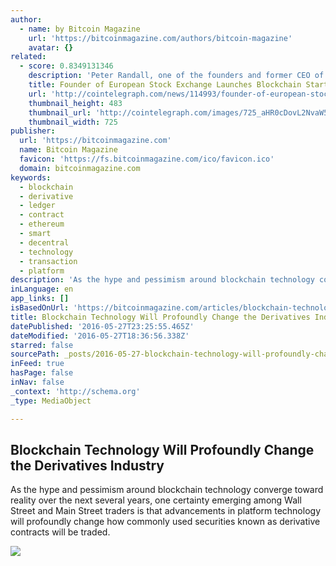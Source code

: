 ```yaml
---
author:
  - name: by Bitcoin Magazine
    url: 'https://bitcoinmagazine.com/authors/bitcoin-magazine'
    avatar: {}
related:
  - score: 0.8349131346
    description: 'Peter Randall, one of the founders and former CEO of the alternative European stock exchange Chi-X, and Anthony Culligan, founder of peer-to-peer bitcoin trading venue Roolo, have announced to launch blockchain startup SETL. SETL will introduce a permissioned blockchain that is set to run on enterprise level servers and is said to be able to handle 100,000 transactions per second.'
    title: Founder of European Stock Exchange Launches Blockchain Startup
    url: 'http://cointelegraph.com/news/114993/founder-of-european-stock-exchange-launches-blockchain-startup'
    thumbnail_height: 483
    thumbnail_url: 'http://cointelegraph.com/images/725_aHR0cDovL2NvaW50ZWxlZ3JhcGguY29tL3N0b3JhZ2UvdXBsb2Fkcy92aWV3L2EzYmRkM2NlY2VhYTQ0MjM4YzgxZmIxNWVmNDZmZTY5LnBuZw==.jpg'
    thumbnail_width: 725
publisher:
  url: 'https://bitcoinmagazine.com'
  name: Bitcoin Magazine
  favicon: 'https://fs.bitcoinmagazine.com/ico/favicon.ico'
  domain: bitcoinmagazine.com
keywords:
  - blockchain
  - derivative
  - ledger
  - contract
  - ethereum
  - smart
  - decentral
  - technology
  - transaction
  - platform
description: 'As the hype and pessimism around blockchain technology converge toward reality over the next several years, one certainty emerging among Wall Street and Main Street traders is that advancements in platform technology will profoundly change how commonly used securities known as derivative contracts will be traded.'
inLanguage: en
app_links: []
isBasedOnUrl: 'https://bitcoinmagazine.com/articles/blockchain-technology-will-profoundly-change-the-derivatives-industry-1464368431'
title: Blockchain Technology Will Profoundly Change the Derivatives Industry
datePublished: '2016-05-27T23:25:55.465Z'
dateModified: '2016-05-27T18:36:56.338Z'
starred: false
sourcePath: _posts/2016-05-27-blockchain-technology-will-profoundly-change-the-derivatives.md
inFeed: true
hasPage: false
inNav: false
_context: 'http://schema.org'
_type: MediaObject

---
```

<article style=""><h1>Blockchain Technology Will Profoundly Change the Derivatives Industry</h1><p>As the hype and pessimism around blockchain technology converge toward reality over the next several years, one certainty emerging among Wall Street and Main Street traders is that advancements in platform technology will profoundly change how commonly used securities known as derivative contracts will be traded.</p><img src="https://fs.bitcoinmagazine.com/img/articles/blockchain-technology-will-profoundly-change-the-derivatives-industry.jpg" /></article>